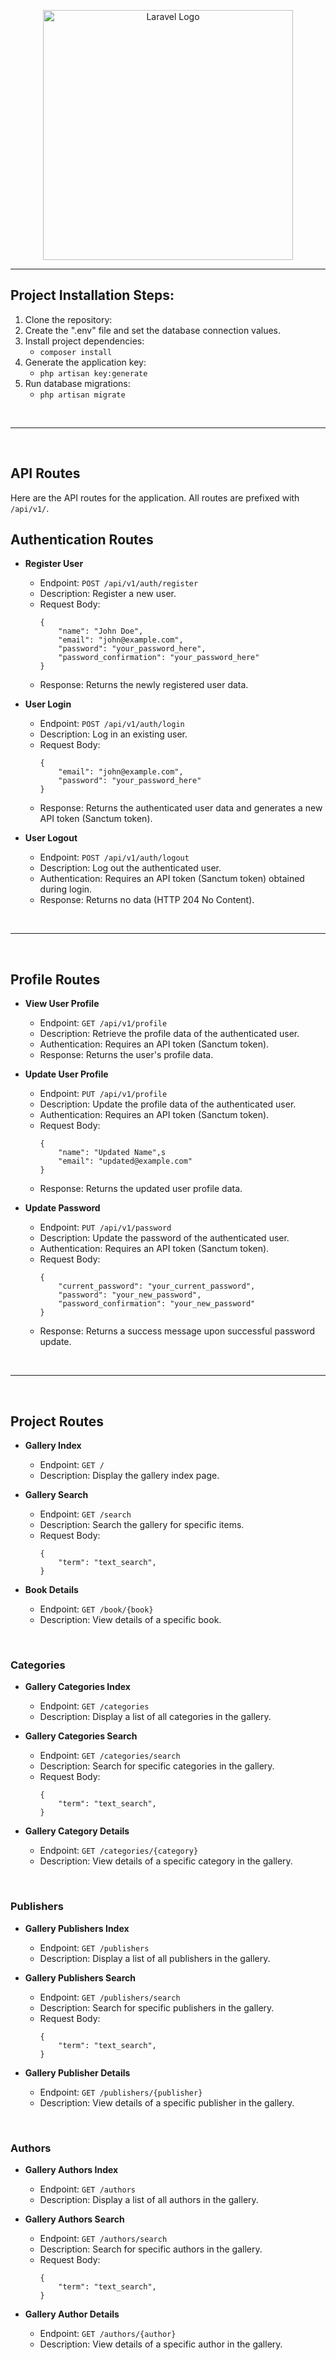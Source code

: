 <p align="center">
    <a href="https://laravel.com" target="_blank">
        <img src="https://raw.githubusercontent.com/laravel/art/master/logo-lockup/5%20SVG/2%20CMYK/1%20Full%20Color/laravel-logolockup-cmyk-red.svg" width="400" alt="Laravel Logo">
    </a>
</p>
<hr />

## Project Installation Steps:

1. Clone the repository:
2. Create the ".env" file and set the database connection values.
3. Install project dependencies:
    * ``` composer install ```
4. Generate the application key:
    * ``` php artisan key:generate ```
5. Run database migrations:
    * ``` php artisan migrate ```

<br /><hr /><br />

<h2>API Routes</h2>

Here are the API routes for the application. All routes are prefixed with `/api/v1/`.

## Authentication Routes

- **Register User**
  - Endpoint: `POST /api/v1/auth/register`
  - Description: Register a new user.
  - Request Body:
    ```
    {
        "name": "John Doe",
        "email": "john@example.com",
        "password": "your_password_here",
        "password_confirmation": "your_password_here"
    }
    ```
  - Response: Returns the newly registered user data.

- **User Login**
  - Endpoint: `POST /api/v1/auth/login`
  - Description: Log in an existing user.
  - Request Body:
    ```
    {
        "email": "john@example.com",
        "password": "your_password_here"
    }
    ```
  - Response: Returns the authenticated user data and generates a new API token (Sanctum token).

- **User Logout**
  - Endpoint: `POST /api/v1/auth/logout`
  - Description: Log out the authenticated user.
  - Authentication: Requires an API token (Sanctum token) obtained during login.
  - Response: Returns no data (HTTP 204 No Content).

<br /><hr /><br />

## Profile Routes

- **View User Profile**
  - Endpoint: `GET /api/v1/profile`
  - Description: Retrieve the profile data of the authenticated user.
  - Authentication: Requires an API token (Sanctum token).
  - Response: Returns the user's profile data.

- **Update User Profile**
  - Endpoint: `PUT /api/v1/profile`
  - Description: Update the profile data of the authenticated user.
  - Authentication: Requires an API token (Sanctum token).
  - Request Body:
    ```
    {
        "name": "Updated Name",s
        "email": "updated@example.com"
    }
    ```
  - Response: Returns the updated user profile data.

- **Update Password**
  - Endpoint: `PUT /api/v1/password`
  - Description: Update the password of the authenticated user.
  - Authentication: Requires an API token (Sanctum token).
  - Request Body:
    ```
    {
        "current_password": "your_current_password",
        "password": "your_new_password",
        "password_confirmation": "your_new_password"
    }
    ```
  - Response: Returns a success message upon successful password update.

<br /><hr /><br />

## Project Routes

- **Gallery Index**
  - Endpoint: `GET /`
  - Description: Display the gallery index page.

- **Gallery Search**
  - Endpoint: `GET /search`
  - Description: Search the gallery for specific items.
  - Request Body:
    ```
    {
        "term": "text_search",
    }
    ```

- **Book Details**
  - Endpoint: `GET /book/{book}`
  - Description: View details of a specific book.

<br />

### Categories

- **Gallery Categories Index**
  - Endpoint: `GET /categories`
  - Description: Display a list of all categories in the gallery.

- **Gallery Categories Search**
  - Endpoint: `GET /categories/search`
  - Description: Search for specific categories in the gallery.
  - Request Body:
    ```
    {
        "term": "text_search",
    }
    ```

- **Gallery Category Details**
  - Endpoint: `GET /categories/{category}`
  - Description: View details of a specific category in the gallery.

<br />

### Publishers

- **Gallery Publishers Index**
  - Endpoint: `GET /publishers`
  - Description: Display a list of all publishers in the gallery.

- **Gallery Publishers Search**
  - Endpoint: `GET /publishers/search`
  - Description: Search for specific publishers in the gallery.
  - Request Body:
    ```
    {
        "term": "text_search",
    }
    ```

- **Gallery Publisher Details**
  - Endpoint: `GET /publishers/{publisher}`
  - Description: View details of a specific publisher in the gallery.

<br />

### Authors

- **Gallery Authors Index**
  - Endpoint: `GET /authors`
  - Description: Display a list of all authors in the gallery.

- **Gallery Authors Search**
  - Endpoint: `GET /authors/search`
  - Description: Search for specific authors in the gallery.
  - Request Body:
    ```
    {
        "term": "text_search",
    }
    ```

- **Gallery Author Details**
  - Endpoint: `GET /authors/{author}`
  - Description: View details of a specific author in the gallery.

